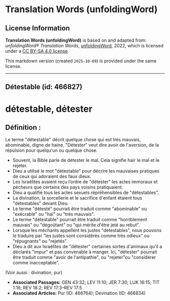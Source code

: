 # Translation Words (unfoldingWord)

## License Information

**Translation Words (unfoldingWord)** is based on and adapted from: _unfoldingWord® Translation Words_, [unfoldingWord](https://unfoldingword.org/utw), 2022, which is licensed under a [CC BY-SA 4.0 license](https://creativecommons.org/licenses/by-sa/4.0/legalcode.en).

This markdown version (created `2025-10-09`) is provided under the same license.



--------------------------------

## Détestable (id: 466827)

détestable, détester
====================

Définition :
------------

Le terme "détestable" décrit quelque chose qui est très mauvais, abominable, digne de haine. "Détester" veut dire avoir de l'aversion, de la répulsion pour quelqu'un ou quelque chose.

* Souvent, la Bible parle de détester le mal. Cela signifie haïr le mal et le rejeter.
* Dieu a utilisé le mot "détestable" pour décrire les mauvaises pratiques de ceux qui adoraient des faux dieux.
* Les Israélites avaient reçu l’ordre de "détester" les actes immoraux et pécheurs que certains des pays voisins pratiquaient.
* Dieu a qualifié tous les actes sexuels répréhensibles de "détestables".
* La divination, la sorcellerie et le sacrifice d'enfant étaient tous "détestables" devant Dieu.
* Le terme "détesté" pourrait être traduit comme "abominable" ou "exécrable" ou "haï" ou "très mauvais".
* Le terme "détestable" pourrait être traduit comme "horriblement mauvais" ou "dégoûtant" ou "qui mérite d'être jeté au rebut".
* Lorsque les méchants appellent les justes "détestables", nous pouvons le traduire par "les justes sont considérés comme très odieux" ou "répugnants" ou "rejetés".
* Dieu a dit aux Israélites de "détester" certaines sortes d'animaux qu'il a déclarés "impur" et pas convenable à manger. Ici, "détester" pourrait être traduit comme "avoir de l'antipathie", ou "rejeter"ou "considérer comme inacceptable".

(Voir aussi : divination, pur)

* **Associated Passages:** GEN 43:32; LEV 11:10; JER 7:30; LUK 16:15; TIT 1:16; REV 18:2; REV 17:3–REV 17:5
* **Associated Articles:** Pur (ID: 466764); Devination  (ID: 466834)


